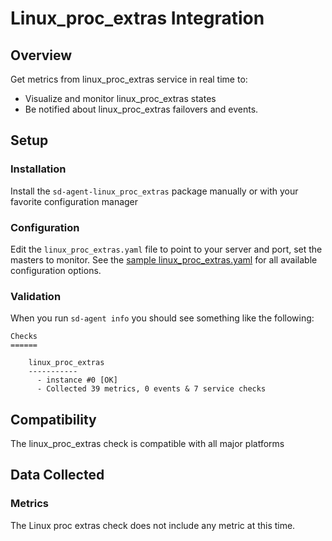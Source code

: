 # Linux_proc_extras Integration

## Overview
Get metrics from linux_proc_extras service in real time to:

* Visualize and monitor linux_proc_extras states
* Be notified about linux_proc_extras failovers and events.

## Setup
### Installation

Install the `sd-agent-linux_proc_extras` package manually or with your favorite configuration manager

### Configuration

Edit the `linux_proc_extras.yaml` file to point to your server and port, set the masters to monitor. See the [sample linux_proc_extras.yaml](https://github.com/DataDog/integrations-core/blob/master/linux_proc_extras/conf.yaml.example) for all available configuration options.

### Validation

When you run `sd-agent info` you should see something like the following:

    Checks
    ======

        linux_proc_extras
        -----------
          - instance #0 [OK]
          - Collected 39 metrics, 0 events & 7 service checks

## Compatibility

The linux_proc_extras check is compatible with all major platforms

## Data Collected
### Metrics
The Linux proc extras check does not include any metric at this time.

